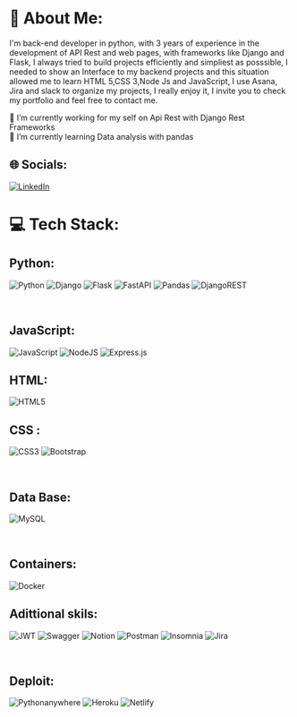 # 💫 About Me:

I'm back-end developer in python, with 3 years of experience in the development of API Rest and web pages, with frameworks like Django and Flask, I always tried to build projects efficiently and simpliest as posssible, I needed to show an Interface to my backend projects and this situation allowed me to learn HTML 5,CSS 3,Node Js and JavaScript, I use Asana, Jira and slack to organize my projects, I really enjoy it, I invite you to check my portfolio and feel free to contact me.

🔭 I’m currently working for my self on Api Rest with Django Rest Frameworks<br>
🌱 I’m currently learning Data analysis with pandas<br>


## 🌐 Socials:
[![LinkedIn](https://img.shields.io/badge/LinkedIn-%230077B5.svg?logo=linkedin&logoColor=white)](https://linkedin.com/in/Jal7823) 

# 💻 Tech Stack:

## Python:
![Python](https://img.shields.io/badge/python-3670A0?style=for-the-badge&logo=python&logoColor=F7CC40) 
![Django](https://img.shields.io/badge/django-%23092E20.svg?style=for-the-badge&logo=django&logoColor=white) 
![Flask](https://img.shields.io/badge/flask-%23000.svg?style=for-the-badge&logo=flask&logoColor=white) 
![FastAPI](https://img.shields.io/badge/FastAPI-005571?style=for-the-badge&logo=fastapi) 
![Pandas](https://img.shields.io/badge/pandas-%23150458.svg?style=for-the-badge&logo=pandas&logoColor=white) 
![DjangoREST](https://img.shields.io/badge/DJANGO-REST-ff1709?style=for-the-badge&logo=django&logoColor=white&color=ff1709&labelColor=gray)

<br>

## JavaScript:
![JavaScript](https://img.shields.io/badge/javascript-%23323330.svg?style=for-the-badge&logo=javascript&logoColor=%23F7DF1E) 
![NodeJS](https://img.shields.io/badge/node.js-6DA55F?style=for-the-badge&logo=node.js&logoColor=white)
![Express.js](https://img.shields.io/badge/express.js-%23404d59.svg?style=for-the-badge&logo=express&logoColor=%2361DAFB) 

## HTML:
![HTML5](https://img.shields.io/badge/html5-%23E34F26.svg?style=for-the-badge&logo=html5&logoColor=white)

## CSS :
![CSS3](https://img.shields.io/badge/css3-%231572B6.svg?style=for-the-badge&logo=css3&logoColor=white)
![Bootstrap](https://img.shields.io/badge/bootstrap-%23563D7C.svg?style=for-the-badge&logo=bootstrap&logoColor=white)

<br>

## Data Base:
![MySQL](https://img.shields.io/badge/mysql-%2300f.svg?style=for-the-badge&logo=mysql&logoColor=white) 

<br>

## Containers:
![Docker](https://img.shields.io/badge/docker-%230db7ed.svg?style=for-the-badge&logo=docker&logoColor=white)


## Adittional skils:
![JWT](https://img.shields.io/badge/JWT-black?style=for-the-badge&logo=JSON%20web%20tokens) 
![Swagger](https://img.shields.io/badge/-Swagger-%23Clojure?style=for-the-badge&logo=swagger&logoColor=white) 
![Notion](https://img.shields.io/badge/Notion-%23000000.svg?style=for-the-badge&logo=notion&logoColor=white) 
![Postman](https://img.shields.io/badge/Postman-FF6C37?style=for-the-badge&logo=postman&logoColor=white) 
![Insomnia](https://img.shields.io/badge/Insomnia-black?style=for-the-badge&logo=insomnia&logoColor=5849BE)
![Jira](https://img.shields.io/badge/jira-%230A0FFF.svg?style=for-the-badge&logo=jira&logoColor=white)

<br>

## Deploit:
![Pythonanywhere](https://img.shields.io/badge/pythonanywhere-%23000000.svg?style=for-the-badge&logo=python&logoColor=#00C7B7) 
![Heroku](https://img.shields.io/badge/heroku-%23430098.svg?style=for-the-badge&logo=heroku&logoColor=white) 
![Netlify](https://img.shields.io/badge/netlify-%23000000.svg?style=for-the-badge&logo=netlify&logoColor=#00C7B7) 

